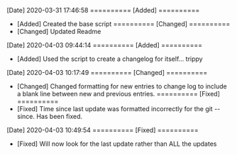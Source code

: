 [Date]
2020-03-31 17:46:58
========== [Added] ==========
*    [Added] Created the base script
========== [Changed] ==========
*    [Changed] Updated Readme

[Date]
2020-04-03 09:44:14
========== [Added] ==========
*    [Added] Used the script to create a changelog for itself... trippy

[Date]
2020-04-03 10:17:49
========== [Changed] ==========
*    [Changed] Changed formatting for new entries to change log to include a blank line between new and previous entries.
========== [Fixed] ==========
*    [Fixed] Time since last update was formatted incorrectly for the git --since. Has been fixed.

[Date]
2020-04-03 10:49:54
========== [Fixed] ==========
*    [Fixed] Will now look for the last update rather than ALL the updates
